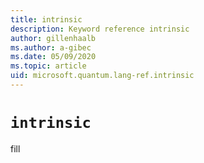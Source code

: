```yaml
---
title: intrinsic
description: Keyword reference intrinsic
author: gillenhaalb
ms.author: a-gibec
ms.date: 05/09/2020
ms.topic: article
uid: microsoft.quantum.lang-ref.intrinsic
---
```


# `intrinsic`

fill